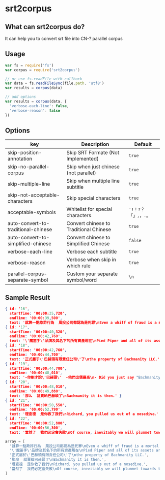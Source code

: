 # srt2corpus

## What can srt2corpus do?
It can help you to convert srt file into CN-? parallel corpus

## Usage

```js
var fs = require('fs')
var corpus = require('srt2corpus')

// or use fs.readFile with callback
var data = fs.readFileSync(file.path, 'utf8') 
var results = corpus(data)

// add options
var results = corpus(data, {
  'verbose-each-line': false,
  'verbose-reason': false
})
```

## Options

key|Description|Default
--|--|--
skip-position-annotation| Skip SRT Formate (Not Implemented)|`true`
skip-no-parallel-corpus| Skip when just chinese (not parallel) |`true`
skip-multiple-line| Skip when multiple line subtitle |`true`
skip-not-acceptable-characters| Skip special characters |`true`
acceptable-symbols| Whitelist for special characters |`'!！?？「」,，.。`
auto-convert-to-traditional-chinese| Convert chinese to Traditional Chinese |`true`
auto-convert-to-simplified-chinese| Convert chinese to Simplified Chinese  |`false`
verbose-each-line| Verbose each subtitle |`true`
verbose-reason| Verbose when skip in which rule |`true`
parallel-corpus-separate-symbol| Custom your separate symbol/word  |`\n`

## Sample Result

```json
{ id: '16',
  startTime: '00:00:35,720',
  endTime: '00:00:39,500',
  text: '就算一點欺詐行為  風投公司都認為是死罪\nEven a whiff of fraud is a mortal sin for VCs.' }
{ id: '17',
  startTime: '00:00:40,320',
  endTime: '00:00:42,760',
  text: '\'魔笛手\'品牌及其名下的所有資產現在\nPied Piper and all of its assets are now officially' }
{ id: '18',
  startTime: '00:00:42,760',
  endTime: '00:00:44,700',
  text: '正式屬于\'巴赫頭有限責任公司\'了\nthe property of Bachmanity LLC.' }
{ id: '19',
  startTime: '00:00:44,700',
  endTime: '00:00:48,010',
  text: '-你剛才說\'巴赫頭\'  -他們出價最高\n- Did you just say "Bachmanity?" - They had the highest bid?' }
{ id: '20',
  startTime: '00:00:48,010',
  endTime: '00:00:49,880',
  text: '那么  就賣給巴赫頭了\nBachmanity it is then.' }
{ id: '21',
  startTime: '00:00:50,550',
  endTime: '00:00:52,790',
  text: '理查德  是你救了我們\nRichard, you pulled us out of a nosedive.' }
{ id: '22',
  startTime: '00:00:52,800',
  endTime: '00:00:56,300',
  text: '當然了  我們必定會失敗\nOf course, inevitably we will plummet towards the earth,' }
```

```js
array = [
  '就算一點欺詐行為  風投公司都認為是死罪\nEven a whiff of fraud is a mortal sin for VCs.',
  '\'魔笛手\'品牌及其名下的所有資產現在\nPied Piper and all of its assets are now officially',
  '正式屬於\'巴赫頭有限責任公司\'了\nthe property of Bachmanity LLC.',
  '那麼  就賣給巴赫頭了\nBachmanity it is then.',
  '理查德  是你救了我們\nRichard, you pulled us out of a nosedive.',
  '當然了  我們必定會失敗\nOf course, inevitably we will plummet towards the earth,'
]
```